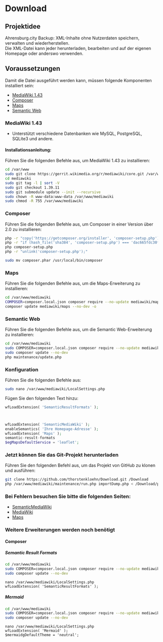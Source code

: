 # Download
## Projektidee
Ahrensburg.city Backup: XML-Inhalte ohne Nutzerdaten speichern, verwalten und wiederherstellen.  
Die XML-Datei kann jeder herunterladen, bearbeiten und auf der eigenen Homepage oder anderswo verwenden.
## Voraussetzungen
Damit die Datei ausgeführt werden kann, müssen folgende Komponenten installiert sein:
* [MediaWiki 1.43](#mediawiki-143)
* [Composer](#Composer)
* [Maps](#Maps)
* [Semantic Web]()

### MediaWiki 1.43
* Unterstützt verschiedene Datenbanken wie MySQL, PostgreSQL, SQLite3 und andere.

#### Installationsanleitung:
Führen Sie die folgenden Befehle aus, um MediaWiki 1.43 zu installieren:

```bash
cd /var/www
sudo git clone https://gerrit.wikimedia.org/r/mediawiki/core.git /var/www/mediawiki
cd mediawiki
sudo git tag -l | sort -V
sudo git checkout 1.39.11
sudo git submodule update --init --recursive
sudo chown -R www-data:www-data /var/www/mediawiki
sudo chmod -R 755 /var/www/mediawiki
```

### Composer
Führen Sie die folgenden Befehle aus, um Composer in einer Version über 2.0 zu installieren:
```bash
php -r "copy('https://getcomposer.org/installer', 'composer-setup.php');"
php -r "if (hash_file('sha384', 'composer-setup.php') === 'dac665fdc30fdd8ec78b38b9800061b4150413ff2e3b6f88543c636f7cd84f6db9189d43a81e5503cda447da73c7e5b6') { echo 'Installer verified'; } else { echo 'Installer corrupt'; unlink('composer-setup.php'); } echo PHP_EOL;"
php composer-setup.php
php -r "unlink('composer-setup.php');"

sudo mv composer.phar /usr/local/bin/composer
```

### Maps
Führen Sie die folgenden Befehle aus, um die Maps-Erweiterung zu installieren:
```bash
cd /var/www/mediawiki
COMPOSER=composer.local.json composer require --no-update mediawiki/maps
composer update mediawiki/maps --no-dev -o
```

### Semantic Web
Führen Sie die folgenden Befehle aus, um die Semantic Web-Erweiterung zu installieren:
```bash
cd /var/www/mediawiki
sudo COMPOSER=composer.local.json composer require --no-update mediawiki/semantic-media-wiki
sudo composer update --no-dev
php maintenance/update.php
```

### Konfiguration
Führen Sie die folgenden Befehle aus:
```bash
sudo nano /var/www/mediawiki/LocalSettings.php
```
Fügen Sie den folgenden Text hinzu:

```php
wfLoadExtension( 'SemanticResultFormats' );



wfLoadExtension( 'SemanticMediaWiki' );
enableSemantics( 'Ihre Homepage-Adresse' );
wfLoadExtension( 'Maps' );
semantic-result-formats
$egMapsDefaultService = 'leaflet';
```
### Jetzt können Sie das Git-Projekt herunterladen

Führen Sie den folgenden Befehl aus, um das Projekt von GitHub zu klonen und ausführen:

```bash
git clone https://github.com/thorstenkloehn/Download.git /Download
php /var/www/mediawiki/maintenance/run.php importDump.php < /Download/pagedump.xml
```
### Bei Fehlern besuchen Sie bitte die folgenden Seiten:

* [SemanticMediaWiki](https://www.semantic-mediawiki.org/)
* [MediaWiki](https://www.mediawiki.org/)
* [Maps](https://www.mediawiki.org/wiki/Extension:Maps)
### Weitere Erweiterungen werden noch benötigt
#### Composer 
##### Semantic Result Formats
```bash
cd /var/www/mediawiki
sudo COMPOSER=composer.local.json composer require --no-update mediawiki/semantic-result-formats
sudo composer update --no-dev
```
```
nano /var/www/mediawiki/LocalSettings.php
wfLoadExtension( 'SemanticResultFormats' );
```
##### Mermaid
```bash
cd /var/www/mediawiki
sudo COMPOSER=composer.local.json composer require --no-update mediawiki/mermaid
sudo composer update --no-dev
```
```
nano /var/www/mediawiki/LocalSettings.php
wfLoadExtension( 'Mermaid' );  
$mermaidgDefaultTheme = 'neutral';
```










